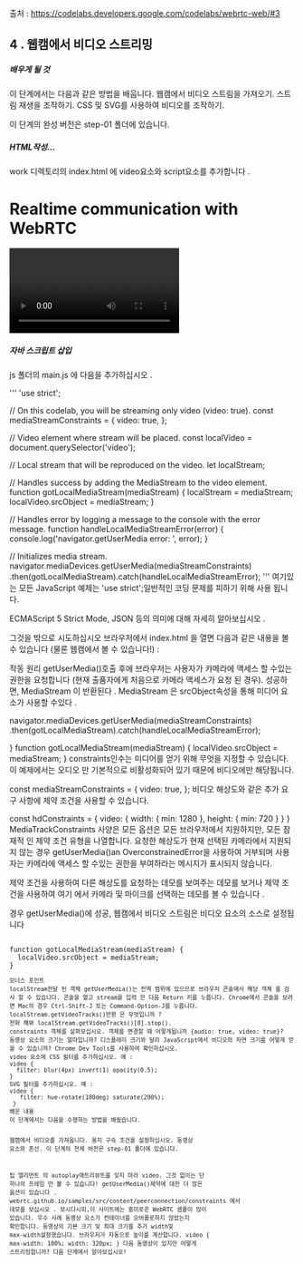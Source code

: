 출처 : https://codelabs.developers.google.com/codelabs/webrtc-web/#3

<h2>4 . 웹캠에서 비디오 스트리밍</h2>

<h5>배우게 될 것</h5>
  이 단계에서는 다음과 같은 방법을 배웁니다.
  웹캠에서 비디오 스트림을 가져오기.
  스트림 재생을 조작하기.
  CSS 및 SVG를 사용하여 비디오를 조작하기.
  
이 단계의 완성 버전은 step-01 폴더에 있습니다.


<h5>HTML작성...</h5>
work 디렉토리의 index.html 에 video요소와 script요소를 추가합니다 .

    
<!DOCTYPE html>
<html>
<head>
  <title>Realtime communication with WebRTC</title>
  <link rel="stylesheet" href="css/main.css" />
</head>
<body>
  <h1>Realtime communication with WebRTC</h1>
  <video autoplay playsinline></video>
  <script src="js/main.js"></script>
</body>
</html>
</div>


<h5>자바 스크립트 삽입</h5>
js 폴더의 main.js 에 다음을 추가하십시오 .

'''
'use strict';

// On this codelab, you will be streaming only video (video: true).
const mediaStreamConstraints = {
  video: true,
};

// Video element where stream will be placed.
const localVideo = document.querySelector('video');

// Local stream that will be reproduced on the video.
let localStream;

// Handles success by adding the MediaStream to the video element.
function gotLocalMediaStream(mediaStream) {
  localStream = mediaStream;
  localVideo.srcObject = mediaStream;
}

// Handles error by logging a message to the console with the error message.
function handleLocalMediaStreamError(error) {
  console.log('navigator.getUserMedia error: ', error);
}

// Initializes media stream.
navigator.mediaDevices.getUserMedia(mediaStreamConstraints)
  .then(gotLocalMediaStream).catch(handleLocalMediaStreamError);
  '''
여기있는 모든 JavaScript 예제는 'use strict';일반적인 코딩 문제를 피하기 위해 사용 됩니다.

ECMAScript 5 Strict Mode, JSON 등의 의미에 대해 자세히 알아보십시오 .

그것을 밖으로 시도하십시오
브라우저에서 index.html 을 열면 다음과 같은 내용을 볼 수 있습니다 (물론 웹캠에서 볼 수 있습니다!) :



작동 원리
getUserMedia()호출 후에 브라우저는 사용자가 카메라에 액세스 할 수있는 권한을 요청합니다 (현재 출품자에게 처음으로 카메라 액세스가 요청 된 경우). 성공하면, MediaStream 이 반환된다 . MediaStream 은 srcObject속성을 통해 미디어 요소가 사용할 수있다 .

navigator.mediaDevices.getUserMedia(mediaStreamConstraints)
  .then(gotLocalMediaStream).catch(handleLocalMediaStreamError);


}
function gotLocalMediaStream(mediaStream) {
  localVideo.srcObject = mediaStream;
}
constraints인수는 미디어를 얻기 위해 무엇을 지정할 수 있습니다. 이 예제에서는 오디오 만 기본적으로 비활성화되어 있기 때문에 비디오에만 해당됩니다.

const mediaStreamConstraints = {
  video: true,
};
비디오 해상도와 같은 추가 요구 사항에 제약 조건을 사용할 수 있습니다.

const hdConstraints = {
  video: {
    width: {
      min: 1280
    },
    height: {
      min: 720
    }
  }
}
MediaTrackConstraints 사양은 모든 옵션은 모든 브라우저에서 지원하지만, 모든 잠재적 인 제약 조건 유형을 나열합니다. 요청한 해상도가 현재 선택된 카메라에서 지원되지 않는 경우 getUserMedia()an OverconstrainedError을 사용하여 거부되며 사용자는 카메라에 액세스 할 수있는 권한을 부여하라는 메시지가 표시되지 않습니다.

제약 조건을 사용하여 다른 해상도를 요청하는 데모를 보여주는 데모를 보거나 제약 조건을 사용하여 여기 에서 카메라 및 마이크를 선택하는 데모를 볼 수 있습니다 .

경우 getUserMedia()에 성공, 웹캠에서 비디오 스트림은 비디오 요소의 소스로 설정됩니다

<code>
function gotLocalMediaStream(mediaStream) {
  localVideo.srcObject = mediaStream;
}
<code>
보너스 포인트
localStream전달 된 객체 getUserMedia()는 전역 범위에 있으므로 브라우저 콘솔에서 해당 객체 를 검사 할 수 있습니다. 콘솔을 열고 stream을 입력 한 다음 Return 키를 누릅니다. Chrome에서 콘솔을 보려면 Mac의 경우 Ctrl-Shift-J 또는 Command-Option-J를 누릅니다.
localStream.getVideoTracks()반환 은 무엇입니까 ?
전화 해봐 localStream.getVideoTracks()[0].stop().
constraints 객체를 살펴보십시오. 객체를 변경할 때 어떻게됩니까 {audio: true, video: true}?
동영상 요소의 크기는 얼마입니까? 디스플레이 크기와 달리 JavaScript에서 비디오의 자연 크기를 어떻게 얻을 수 있습니까? Chrome Dev Tools를 사용하여 확인하십시오.
video 요소에 CSS 필터를 추가하십시오. 예 :
video {
  filter: blur(4px) invert(1) opacity(0.5);
}
SVG 필터를 추가하십시오. 예 :
video {
   filter: hue-rotate(180deg) saturate(200%);
 }
배운 내용
이 단계에서는 다음을 수행하는 방법을 배웠습니다.

웹캠에서 비디오를 가져옵니다.
용지 구속 조건을 설정하십시오.
동영상 요소와 혼선.
이 단계의 전체 버전은 step-01 폴더에 있습니다.

팁
엘리먼트 의 autoplay애트리뷰트를 잊지 마라 video. 그것 없이는 단 하나의 프레임 만 볼 수 있습니다!
getUserMedia()제약에 대한 더 많은 옵션이 있습니다 . webrtc.github.io/samples/src/content/peerconnection/constraints 에서 데모를 보십시오 . 보시다시피,이 사이트에는 흥미로운 WebRTC 샘플이 많이 있습니다.
우수 사례
동영상 요소가 컨테이너를 오버플로하지 않았는지 확인합니다. 동영상의 기본 크기 및 최대 크기를 추가 width및 max-width설정했습니다. 브라우저가 자동으로 높이를 계산합니다.
video {
  max-width: 100%;
  width: 320px;
}
다음
동영상이 있지만 어떻게 스트리밍합니까? 다음 단계에서 알아보십시오!
